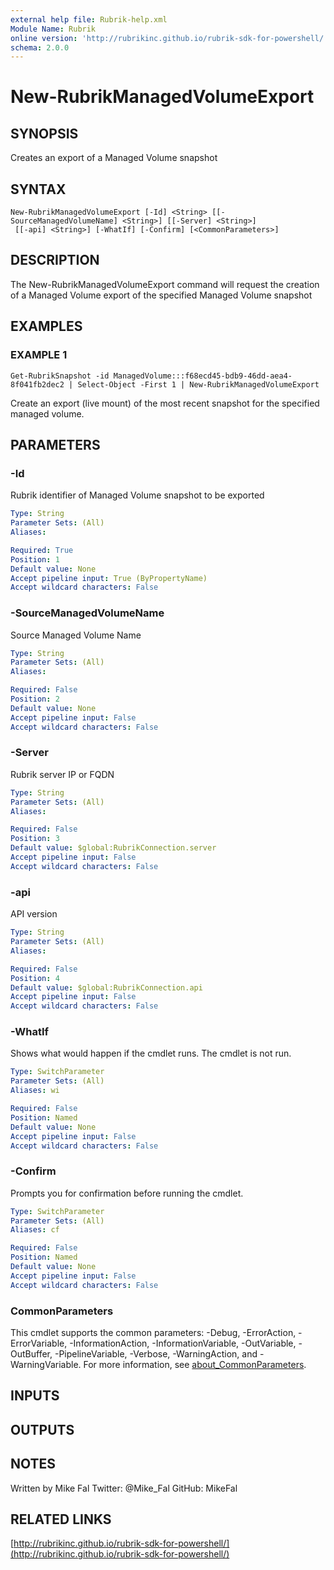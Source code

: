 ```yaml
---
external help file: Rubrik-help.xml
Module Name: Rubrik
online version: 'http://rubrikinc.github.io/rubrik-sdk-for-powershell/'
schema: 2.0.0
---
```


# New-RubrikManagedVolumeExport

## SYNOPSIS

Creates an export of a Managed Volume snapshot

## SYNTAX

```text
New-RubrikManagedVolumeExport [-Id] <String> [[-SourceManagedVolumeName] <String>] [[-Server] <String>]
 [[-api] <String>] [-WhatIf] [-Confirm] [<CommonParameters>]
```

## DESCRIPTION

The New-RubrikManagedVolumeExport command will request the creation of a Managed Volume export of the specified Managed Volume snapshot

## EXAMPLES

### EXAMPLE 1

```text
Get-RubrikSnapshot -id ManagedVolume:::f68ecd45-bdb9-46dd-aea4-8f041fb2dec2 | Select-Object -First 1 | New-RubrikManagedVolumeExport
```

Create an export \(live mount\) of the most recent snapshot for the specified managed volume.

## PARAMETERS

### -Id

Rubrik identifier of Managed Volume snapshot to be exported

```yaml
Type: String
Parameter Sets: (All)
Aliases:

Required: True
Position: 1
Default value: None
Accept pipeline input: True (ByPropertyName)
Accept wildcard characters: False
```

### -SourceManagedVolumeName

Source Managed Volume Name

```yaml
Type: String
Parameter Sets: (All)
Aliases:

Required: False
Position: 2
Default value: None
Accept pipeline input: False
Accept wildcard characters: False
```

### -Server

Rubrik server IP or FQDN

```yaml
Type: String
Parameter Sets: (All)
Aliases:

Required: False
Position: 3
Default value: $global:RubrikConnection.server
Accept pipeline input: False
Accept wildcard characters: False
```

### -api

API version

```yaml
Type: String
Parameter Sets: (All)
Aliases:

Required: False
Position: 4
Default value: $global:RubrikConnection.api
Accept pipeline input: False
Accept wildcard characters: False
```

### -WhatIf

Shows what would happen if the cmdlet runs. The cmdlet is not run.

```yaml
Type: SwitchParameter
Parameter Sets: (All)
Aliases: wi

Required: False
Position: Named
Default value: None
Accept pipeline input: False
Accept wildcard characters: False
```

### -Confirm

Prompts you for confirmation before running the cmdlet.

```yaml
Type: SwitchParameter
Parameter Sets: (All)
Aliases: cf

Required: False
Position: Named
Default value: None
Accept pipeline input: False
Accept wildcard characters: False
```

### CommonParameters

This cmdlet supports the common parameters: -Debug, -ErrorAction, -ErrorVariable, -InformationAction, -InformationVariable, -OutVariable, -OutBuffer, -PipelineVariable, -Verbose, -WarningAction, and -WarningVariable. For more information, see [about\_CommonParameters](http://go.microsoft.com/fwlink/?LinkID=113216).

## INPUTS

## OUTPUTS

## NOTES

Written by Mike Fal Twitter: @Mike\_Fal GitHub: MikeFal

## RELATED LINKS

[http://rubrikinc.github.io/rubrik-sdk-for-powershell/](http://rubrikinc.github.io/rubrik-sdk-for-powershell/)

